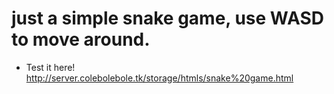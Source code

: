 # just a simple snake game, use WASD to move around.

- Test it here! http://server.colebolebole.tk/storage/htmls/snake%20game.html
